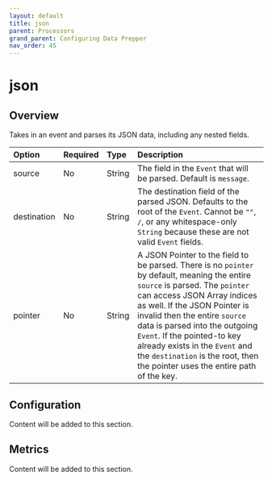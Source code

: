 ```yaml
---
layout: default
title: json
parent: Processors
grand_parent: Configuring Data Prepper
nav_order: 45
---
```


# json

## Overview

Takes in an event and parses its JSON data, including any nested fields.

Option | Required | Type | Description
:--- | :--- | :--- | :---
source | No | String | The field in the `Event` that will be parsed. Default is `message`.
destination | No | String | The destination field of the parsed JSON. Defaults to the root of the `Event`. Cannot be `""`, `/`, or any whitespace-only `String` because these are not valid `Event` fields.
pointer | No | String | A JSON Pointer to the field to be parsed. There is no `pointer` by default, meaning the entire `source` is parsed. The `pointer` can access JSON Array indices as well. If the JSON Pointer is invalid then the entire `source` data is parsed into the outgoing `Event`. If the pointed-to key already exists in the `Event` and the `destination` is the root, then the pointer uses the entire path of the key.

## Configuration

Content will be added to this section.

## Metrics

Content will be added to this section.